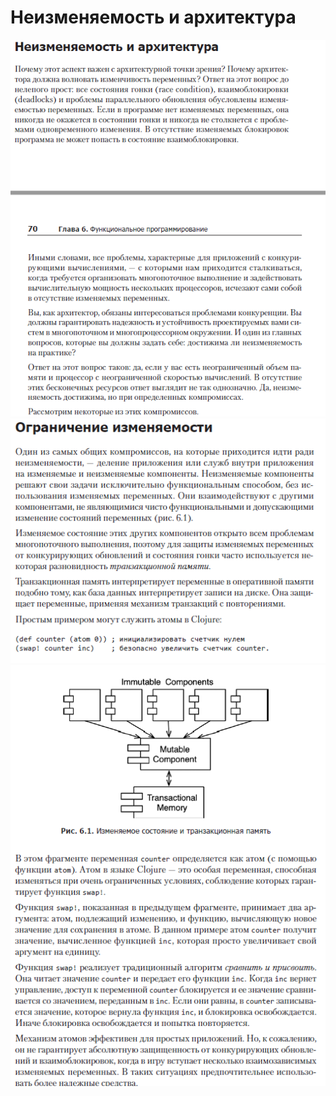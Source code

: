 # Неизменяемость и архитектура

![img.png](img.png)
![img_1.png](img_1.png)
![img_2.png](img_2.png)
